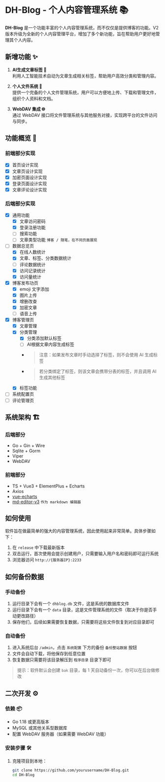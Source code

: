 # DH-Blog - 个人内容管理系统 📚

**DH-Blog** 是一个功能丰富的个人内容管理系统，而不仅仅是提供博客的功能。V2 版本升级为全新的个人内容管理平台，增加了多个新功能，旨在帮助用户更好地管理其个人内容。

## 新增功能 ✨

1. **AI生成文章标签 🤖**  
   利用人工智能技术自动为文章生成相关标签，帮助用户高效分类和管理内容。

2. **个人文件系统 📂**  
   提供一个完备的个人文件管理系统，用户可以方便地上传、下载和管理文件，组织个人资料和文档。

3. **WebDAV 集成 🌐**  
   通过 WebDAV 接口将文件管理系统与其他服务对接，实现跨平台的文件访问与同步。

## 功能概览 📝

### 前端部分实现

- [x] 首页设计实现
- [x] 文章页设计实现
- [x] 加密页面设计实现
- [x] 登录页面设计实现
- [x] 文章评论设计实现

### 后端部分实现

- [x] 通用功能
    - [x] 文章访问密码
    - [x] 登录注册功能
    - [ ] 搜索功能
    - [ ] 文章类型功能 `博客 / 随笔，在不同页面展现`
- [ ] 数据总览页
    - [x] 在线人数统计
    - [x] 文章、标签、分类数据统计
    - [ ] 评论数据统计
    - [x] 访问记录统计
    - [x] 访问量统计
- [x] 博客发布功页
    - [x] emoji 文字添加
    - [x] 图片上传
    - [x] 增删改查
    - [x] 加密文章
    - [ ] 语音上传
- [x] 博客管理页
    - [x] 文章管理
    - [x] 分类管理
        - [x] 分类添加默认标签
        - [ ] AI根据文章内容生成标签
        - > 注意：如果发布文章时手动选择了标签，则不会使用 AI 生成标签
        - > 若分类绑定了标签，则该文章会携带分表的标签，并且调用 AI 生成其他标签
    - [x] 标签功能
- [ ] 系统配置页
- [ ] 评论管理页

## 系统架构 🏗️

### 后端部分

- Go + Gin + Wire
- Sqlite + Gorm
- Viper
- WebDAV

### 前端部分

- TS + Vue3 + ElementPlus + Echarts
- Axios
- [vue-echarts](https://github.com/ecomfe/vue-echarts)
- [md-editor-v3](https://github.com/imzbf/md-editor-v3) `作为 markdown 编辑器`

## 如何使用

软件旨在做最简单的强大的内容管理系统，因此使用起来非常简单。具体步骤如下： 
1. 在 `release` 中下载最新版本 
2. 双击运行，首次使用会提示创建用户，只需要输入用户名和密码即可运行系统
3. 浏览器访问 `http://{服务器IP}:2233`

## 如何备份数据

### 手动备份
1. 运行目录下会有一个 `dhblog.db` 文件，这是系统的数据库文件
2. 运行目录下会有一个 `data` 目录，这是文件管理系统的文件（取决于你是否手动更改路径）
3. 保存他们，后续如果需要恢复数据，只需要将这些文件恢复到对应目录即可

### 自动备份
1. 进入系统后台 `/admin`，点击 `系统配置` 下方的备份 `备份整站数据` 按钮
2. 文件会自动下载，将他保存到任意位置
3. 恢复数据只需要将该目录解压到 `程序目录` 目录下即可
> 提示：软件默认会创建 `bak` 目录，每 1 天自动备份一次，你可以在后台做修改

## 二次开发 ⚙️

### 依赖 📦

- Go 1.18 或更高版本
- MySQL 或其他关系型数据库
- 配置 WebDAV 服务器（如果需要 WebDAV 功能）

### 安装步骤 🛠️

1. 克隆项目到本地：
   ```bash
   git clone https://github.com/yourusername/DH-Blog.git
   cd DH-Blog
